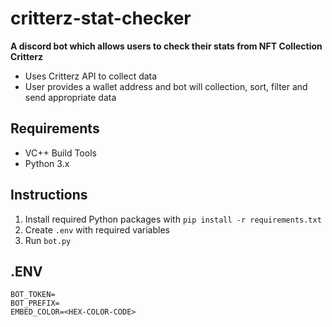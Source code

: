 # critterz-stat-checker
**A discord bot which allows users to check their stats from NFT Collection Critterz**
- Uses Critterz API to collect data
- User provides a wallet address and bot will collection, sort, filter and send appropriate data

## Requirements
- VC++ Build Tools
- Python 3.x

## Instructions
1. Install required Python packages with `pip install -r requirements.txt`
2. Create `.env` with required variables
3. Run `bot.py`

## .ENV

```
BOT_TOKEN=
BOT_PREFIX=
EMBED_COLOR=<HEX-COLOR-CODE>
```
